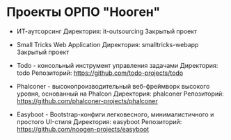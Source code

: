 
Проекты ОРПО "Нооген"
=====================

- ИТ-аутсорсинг
  Директория: it-outsourcing
  Закрытый проект 

- Small Tricks Web Application
  Директория: smalltricks-webapp
  Закрытый проект

- Todo - консольный инструмент управления задачами
  Директория: todo
  Репозиторий: https://github.com/todo-projects/todo

- Phalconer - высокопроизводительный веб-фреймворк высокого уровня, основанный на Phalcon
  Директория: phalconer
  Репозиторий: https://github.com/phalconer-projects/phalconer

- Easyboot - Bootstrap-конфиги легковесного, минималистичного и простого UI-стиля
  Директория: easyboot
  Репозиторий: https://github.com/noogen-projects/easyboot
